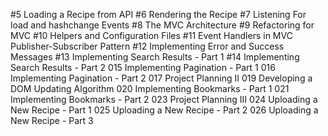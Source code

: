 #5 Loading a Recipe from API
#6 Rendering the Recipe
#7 Listening For load and hashchange Events
#8 The MVC Architecture
#9 Refactoring for MVC
#10 Helpers and Configuration Files
#11 Event Handlers in MVC Publisher-Subscriber Pattern
#12 Implementing Error and Success Messages
#13 Implementing Search Results - Part 1
#14 Implementing Search Results - Part 2
015 Implementing Pagination - Part 1
016 Implementing Pagination - Part 2
017 Project Planning II
019 Developing a DOM Updating Algorithm
020 Implementing Bookmarks - Part 1
021 Implementing Bookmarks - Part 2
023 Project Planning III
024 Uploading a New Recipe - Part 1
025 Uploading a New Recipe - Part 2
026 Uploading a New Recipe - Part 3

